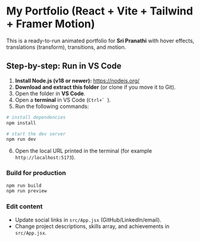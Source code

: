 # My Portfolio (React + Vite + Tailwind + Framer Motion)

This is a ready-to-run animated portfolio for **Sri Pranathi** with hover effects, translations (transform), transitions, and motion.

## Step-by-step: Run in VS Code

1. **Install Node.js (v18 or newer):** https://nodejs.org/
2. **Download and extract this folder** (or clone if you move it to Git).
3. Open the folder in **VS Code**.
4. Open a **terminal** in VS Code (``Ctrl+` ``).
5. Run the following commands:

```bash
# install dependencies
npm install

# start the dev server
npm run dev
```

6. Open the local URL printed in the terminal (for example `http://localhost:5173`).

### Build for production
```bash
npm run build
npm run preview
```

### Edit content
- Update social links in `src/App.jsx` (GitHub/LinkedIn/email).
- Change project descriptions, skills array, and achievements in `src/App.jsx`.